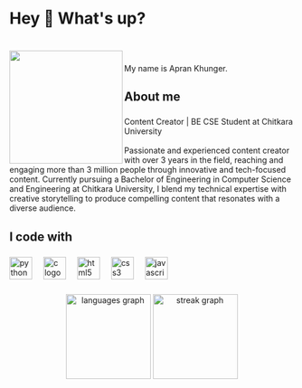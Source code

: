 <h1 align="left">Hey 👋 What's up?</h1>

###

<br clear="both">

<img align="left" height="200" src="https://lh3.googleusercontent.com/a/ACg8ocKVwXjAiQgLk4LQ7lGe6sBR-FYM0vdESH5gOQN6JCzmqHaFwGFu=s360-c-no"  />

###

<p align="left">My name is Apran Khunger.</p>

###

<h2 align="left">About me</h2>

###

<p align="left">Content Creator | BE CSE Student at Chitkara University<br><br>Passionate and experienced content creator with over 3 years in the field, reaching and engaging more than 3 million people through innovative and tech-focused content. Currently pursuing a Bachelor of Engineering in Computer Science and Engineering at Chitkara University, I blend my technical expertise with creative storytelling to produce compelling content that resonates with a diverse audience.</p>

###

<h2 align="left">I code with</h2>

###

<div align="left">
  <img src="https://cdn.jsdelivr.net/gh/devicons/devicon/icons/python/python-original.svg" height="40" alt="python logo"  />
  <img width="12" />
  <img src="https://cdn.jsdelivr.net/gh/devicons/devicon/icons/c/c-original.svg" height="40" alt="c logo"  />
  <img width="12" />
  <img src="https://cdn.jsdelivr.net/gh/devicons/devicon/icons/html5/html5-original.svg" height="40" alt="html5 logo"  />
  <img width="12" />
  <img src="https://cdn.jsdelivr.net/gh/devicons/devicon/icons/css3/css3-original.svg" height="40" alt="css3 logo"  />
  <img width="12" />
  <img src="https://cdn.jsdelivr.net/gh/devicons/devicon/icons/javascript/javascript-original.svg" height="40" alt="javascript logo"  />
</div>

###

<div align="center">
  <img src="https://github-readme-stats.vercel.app/api/top-langs?username=aprankhunger&locale=en&hide_title=false&layout=compact&card_width=320&langs_count=5&theme=dracula&hide_border=false&order=2" height="150" alt="languages graph"  />
  <img src="https://streak-stats.demolab.com?user=aprankhunger&locale=en&mode=daily&theme=dracula&hide_border=false&border_radius=5&order=3" height="150" alt="streak graph"  />
</div>

###
